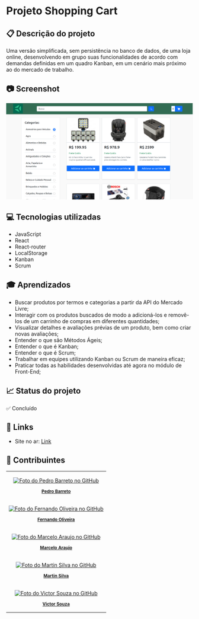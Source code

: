 # Projeto Shopping Cart
## 📋 Descrição do projeto
Uma versão simplificada, sem persistência no banco de dados, de uma loja online, desenvolvendo em grupo suas funcionalidades de acordo com demandas definidas em um quadro Kanban, em um cenário mais próximo ao do mercado de trabalho.

## 📷 Screenshot
![Screenshot](./Screenshot.png)

## 💻 Tecnologias utilizadas
- JavaScript
- React
- React-router
- LocalStorage
- Kanban
- Scrum

## 🎓 Aprendizados
- Buscar produtos por termos e categorias a partir da API do Mercado Livre;
- Interagir com os produtos buscados de modo a adicioná-los e removê-los de um carrinho de compras em diferentes quantidades;
- Visualizar detalhes e avaliações prévias de um produto, bem como criar novas avaliações;
- Entender o que são Métodos Ágeis;
- Entender o que é Kanban;
- Entender o que é Scrum;
- Trabalhar em equipes utilizando Kanban ou Scrum de maneira eficaz;
- Praticar todas as habilidades desenvolvidas até agora no módulo de Front-End;

## 📈 Status do projeto
✅ Concluído

## 🚀 Links
- Site no ar: [Link](https://fronted-online-store-dogl4.vercel.app/)

## :busts_in_silhouette: Contribuintes
<table>

<tr  style="width:120px">

<td  align="center">

<a  target=”_blank”  href="https://github.com/Dogl4">

<img  src="https://avatars.githubusercontent.com/u/85720722?s=400&u=c260de98c1eee20df67d72857c3bcc8682fed68a&v=4"  width="100px;"  alt="Foto do Pedro Barreto no GitHub"/><br>

<sub>

<b>Pedro Barreto</b>

</sub>

</a>

</td>

</tr>

<tr  style="width:120px">

<td  align="center">

<a  target=”_blank”  href="https://github.com/cifernando">

<img  src="https://avatars.githubusercontent.com/u/84880811?v=4"  width="100px;"  alt="Foto do Fernando Oliveira no GitHub"/><br>

<sub>

<b>Fernando Oliveira</b>

</sub>

</a>

</td>

</tr>

<tr  style="width:120px">

<td  align="center">

<a  target=”_blank”  href="https://github.com/marcSeaLow">

<img  src="https://avatars.githubusercontent.com/u/80549237?v=4"  width="100px;"  alt="Foto do 
Marcelo Araujo no GitHub"/><br>

<sub>

<b>Marcelo Araujo</b>

</sub>

</a>

</td>

</tr>

<tr  style="width:120px">

<td  align="center">

<a  target=”_blank”  href="https://github.com/martinsilver">

<img  src="https://avatars.githubusercontent.com/u/38707374?v=4"  width="100px;"  alt="Foto do Martin Silva no GitHub"/><br>

<sub>

<b>Martin Silva</b>

</sub>

</a>

</td>

</tr>

<tr  style="width:120px">

<td  align="center">

<a  target=”_blank”  href="https://github.com/victoraster2010">

<img  src="https://avatars.githubusercontent.com/u/30874108?v=4"  width="100px;"  alt="Foto do Victor Souza no GitHub"/><br>

<sub>

<b>Victor Souza</b>

</sub>

</a>

</td>

</tr>

</table>

